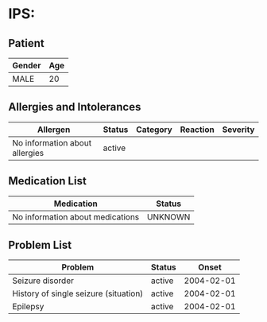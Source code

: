 # IPS:

## Patient

|Gender|Age|
|---|---|
|MALE|20|

## Allergies and Intolerances

|Allergen|Status|Category|Reaction|Severity|
|---|---|---|---|---|
|No information about allergies|active||||

## Medication List

|Medication|Status|
|---|---|
|No information about medications|UNKNOWN|

## Problem List

|Problem|Status|Onset|
|---|---|---|
|Seizure disorder|active|2004-02-01|
|History of single seizure (situation)|active|2004-02-01|
|Epilepsy|active|2004-02-01|
